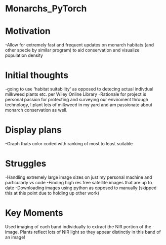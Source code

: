 # Monarchs_PyTorch

# Motivation
-Allow for extremely fast and frequent updates on monarch habitats (and other specie by similar program) to aid conservation and visualize population density

# Initial thoughts
-going to use 'habitat suitability' as opposed to detecing actual indivdual milkweed plants etc. per Wiley Online Library
-Rationale for project is personal passion for protecting and surveying our enviroment through technology, I plant lots of milkweed in my yard and am passionate about monarch conservation as well.

# Display plans
-Graph thats color coded with ranking of most to least suitable

# Struggles
-Handling extremely large image sizes on just my personal machine and particularly vs code
-Finding high res free satellite images that are up to date
-Downloading images using python as opposed to manually (skipped this at this point due to holding up other work)

# Key Moments
Used imaging of each band individually to extract the NIR portion of the image. Plants reflect lots of NIR light so they appear distinctly in this band of an image!

